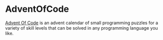 # AdventOfCode
[Advent Of Code](https://adventofcode.com) is an advent calendar of small programming puzzles for a variety of skill levels that can be solved in any programming language you like.
